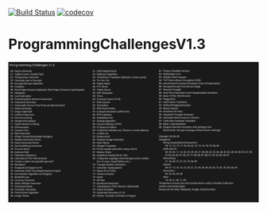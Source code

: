 [![Build Status](https://travis-ci.com/dzenziur/ProgrammingChallenge.svg?branch=master)](https://travis-ci.com/dzenziur/ProgrammingChallenge)
[![codecov](https://codecov.io/gh/dzenziur/ProgrammingChallenge/branch/master/graph/badge.svg)](https://codecov.io/gh/dzenziur/ProgrammingChallenge)
# ProgrammingChallengesV1.3
![ScreenShot](https://raw.githubusercontent.com/dzenziur/ProgrammingChallenge/master/images/challengeV1.3.png)
